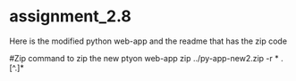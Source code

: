 # assignment_2.8
Here is the modified python web-app and the readme that has the zip code


#Zip command to zip the new ptyon web-app
 zip ../py-app-new2.zip -r * .[^.]*
